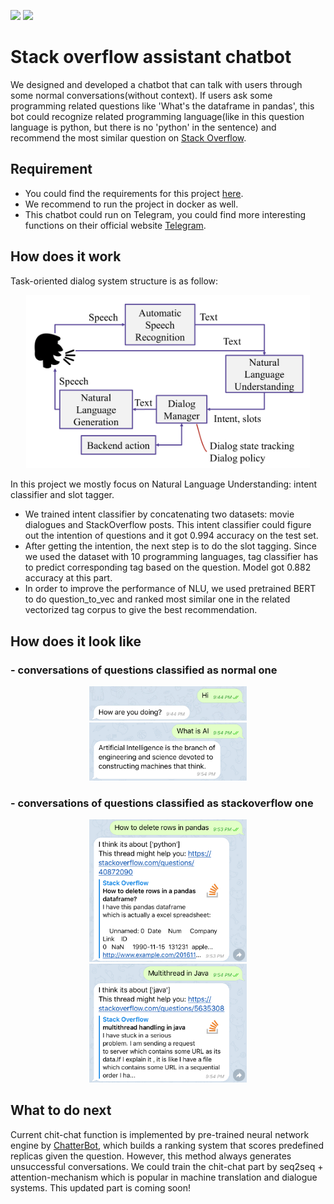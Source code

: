 <p align=""left>
<img src="https://img.shields.io/badge/License-MIT-orange.svg">
<img src="https://img.shields.io/badge/release--date-08%2F2019-green.svg">	
</p>

# Stack overflow assistant chatbot
We designed and developed a chatbot that can talk with users through some normal conversations(without context). If users ask some programming related questions like 'What's the dataframe in pandas', this bot could recognize related programming language(like in this question language is python, but there is no 'python' in the sentence) and recommend the most similar question on [Stack Overflow](https://stackoverflow.com/). 
## Requirement
- You could find the requirements for this project [here](requirements.txt).
- We recommend to run the project in docker as well. 
- This chatbot could run on Telegram, you could find more interesting functions on their official website [Telegram](https://telegram.org/).

## How does it work
Task-oriented dialog system structure is as follow:
<p align="center">
<img src="image/image_start.png" width="90%"/>
</p>
In this project we mostly focus on Natural Language Understanding: intent classifier and slot tagger.

- We trained intent classifier by concatenating two datasets: movie dialogues and StackOverflow posts. This intent classifier could figure out the intention of questions and it got 0.994 accuracy on the test set. 
- After getting the intention, the next step is to do the slot tagging. Since we used the dataset with 10 programming languages, tag classifier has to predict corresponding tag based on the question. Model got 0.882 accuracy at this part. 
- In order to improve the performance of NLU, we used pretrained BERT to do question_to_vec and ranked most similar one in the related vectorized tag corpus to give the best recommendation. 

## How does it look like
### - conversations of questions classified as normal one
<p align="center">
<img src="image/image5.jpeg" width="50%"/>
<img src="image/image4.jpeg" width="50%"/>
</p>

### - conversations of questions classified as stackoverflow one
<p align="center">
<img src="image/image1.jpeg" width="50%"/>
<img src="image/image2.jpeg" width="50%"/>
</p>

## What to do next
Current chit-chat function is implemented by pre-trained neural network engine by [ChatterBot](https://chatterbot.readthedocs.io/en/stable/), which builds a ranking system that scores predefined replicas given the question. However, this method always generates unsuccessful conversations. We could train the chit-chat part by seq2seq + attention-mechanism which is popular in machine translation and dialogue systems. This updated part is coming soon! 
